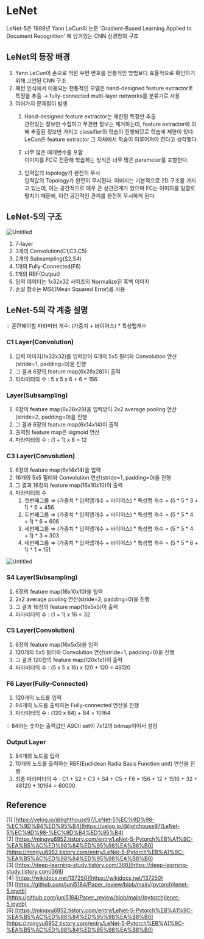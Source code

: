 # LeNet

LeNet-5은 1998년 Yann LeCun의 논문 'Gradient-Based Learning Applied to Document Recognition' 에 담겨있는 CNN 신경망의 구조

## LeNet의 등장 배경

1. Yann LeCun이 손으로 적힌 우편 번호를 전통적인 방법보다 효율적으로 확인하기 위해 고안된 CNN 구조
2. 패턴 인식에서 이용되는 전통적인 모델은 hand-designed feature extractor로 특징을 추출 → fully-connected multi-layer networks를 분류기로 사용
3. 여러가지 문제점이 발생
   1. Hand-designed feature extractor는 제한된 특징만 추출<br>
           관련있는 정보만 수집하고 무관한 정보는 제거하는데, feature extractor에 의해 추출된 정보만 가지고 classifier의 학습이 진행되므로 학습에 제한이 있다. LeCun은 feature extractor 그 자체에서 학습이 이루어져야 한다고 생각했다.

   2. 너무 많은 매개변수를 포함<br>
        이미지를 FC로 전환해 학습하는 방식은 너무 많은 parameter를 포함한다.

   3. 입력값의 topology가 완전히 무시<br>
        입력값의 Topology가 완전히 무시된다. 이미지는 기본적으로 2D 구조를 가지고 있는데, 이는 공간적으로 매우 큰 상관관계가 있으며 FC는 이미지를 일렬로 펼치기 때문에, 이런 공간적인 관계를 완전히 무시하게 된다.
        
## LeNet-5의 구조
![Untitled](https://github.com/pjs990301/23-24-AI-Vision-Study/blob/main/%ED%91%9C%EC%A7%80%EC%84%B1/1%EC%A3%BC%EC%B0%A8/figure/fig1.png?raw=true)

1. 7-layer
2. 3개의 Convolution(C1,C3,C5)
3. 2개의 Subsampling(S2,S4)
4. 1개의 Fully-Connected(F6)
5. 1개의 RBF(Output)
6. 입력 데이터는 1x32x32 사이즈의 Normalize된 흑백 이미지
7. 손실 함수는 MSE(Mean Squared Error)를 사용

## LeNet-5의 각 계층 설명

💡 훈련해야할 파라미터 개수: (가중치 + 바이어스) * 특성맵개수

### C1 Layer(Convolution)

1. 입력 이미지(1x32x32)를 입력받아 6개의 5x5 필터와 Convolution 연산(stride=1, padding=0)을 진행 
2. 그 결과 6장의 feature map(6x28x28)이 출력
3. 파라미터의 수 : 5 x 5 x 6 + 6 = 156

### Layer(Subsampling)

1. 6장의 feature map(6x28x28)을 입력받아 2x2 average pooling 연산(stride=2, padding=0)을 진행
2. 그 결과 6장의 feature map(6x14x14)이 출력
3. 출력된 feature map은 sigmoid 연산
4. 파라미터의 수 : (1 + 1) x 6 = 12

### C3 Layer(Convolution)

1. 6장의 feature map(6x14x14)을 입력
2. 16개의 5x5 필터와 Convolution 연산(stride=1, padding=0)을 진행
3. 그 결과 16장의 feature map(16x10x10)이 출력
4. 파라미터의 수
   1. 첫번째그룹 ⇒ (가중치 * 입력맵개수 + 바이어스) * 특성맵 개수 = (5 * 5 * 3 + 1) * 6 = 456
   2. 두번째그룹 ⇒ (가중치 * 입력맵개수 + 바이어스) * 특성맵 개수 = (5 * 5 * 4 + 1) * 6 = 606
   3. 세번째그룹 ⇒ (가중치 * 입력맵개수 + 바이어스) * 특성맵 개수 = (5 * 5 * 4 + 1) * 3 = 303
   4. 네번째그룹 ⇒ (가중치 * 입력맵개수 + 바이어스) * 특성맵 개수 = (5 * 5 * 6 + 1) * 1 = 151

![Untitled](https://github.com/pjs990301/23-24-AI-Vision-Study/blob/main/%ED%91%9C%EC%A7%80%EC%84%B1/1%EC%A3%BC%EC%B0%A8/figure/fig2.png?raw=true)

### S4 Layer(Subsampling)

1. 6장의 feature map(16x10x10)을 입력
2. 2x2 average pooling 연산(stride=2, padding=0)을 진행
3. 그 결과 16장의 feature map(16x5x5)이 출력
4. 파라미터의 수 : (1 + 1) x 16 = 32

### C5 Layer(Convolution)

1. 6장의 feature map(16x5x5)을 입력
2. 120개의 5x5 필터와 Convolution 연산(stride=1, padding=0)을 진행
3. 그 결과 120장의 feature map(120x1x1)이 출력
4. 파라미터의 수 : (5 x 5 x 16) x 120 + 120 = 48120

### F6 Layer(Fully-Connected)

1. 120개의 노드를 입력
2. 84개의 노드를 출력하는 Fully-connected 연산을 진행
3. 파라미터의 수 : (120 x 84) + 84 = 10164

<aside>
💡 84라는 숫자는 출력값인 ASCII set이 7x12의 bitmap이어서 설정
</aside>

### Output Layer

1. 84개의 노드를 입력
2. 10개의 노드를 출력하는 RBF(Euclidean Radia Basis Function unit) 연산을 진행
3. 최종 파라미터의 수 : C1 + S2 + C3 + S4 + C5 + F6 = 156 + 12 + 1516 + 32 + 48120 + 10164 = 60000

## Reference

[1] [https://velog.io/@lighthouse97/LeNet-5%EC%9D%98-%EC%9D%B4%ED%95%B4](https://velog.io/@lighthouse97/LeNet-5%EC%9D%98-%EC%9D%B4%ED%95%B4)    
[2] [https://mingyu6952.tistory.com/entry/LeNet-5-Pytorch%EB%A1%9C-%EA%B5%AC%ED%98%84%ED%95%98%EA%B8%B0](https://mingyu6952.tistory.com/entry/LeNet-5-Pytorch%EB%A1%9C-%EA%B5%AC%ED%98%84%ED%95%98%EA%B8%B0)    
[3] [https://deep-learning-study.tistory.com/368](https://deep-learning-study.tistory.com/368)    
[4] [https://wikidocs.net/137250](https://wikidocs.net/137250)    
[5] [https://github.com/juni5184/Paper_review/blob/main/(pytorch)lenet-5.ipynb](https://github.com/juni5184/Paper_review/blob/main/(pytorch)lenet-5.ipynb)    
[6] [https://mingyu6952.tistory.com/entry/LeNet-5-Pytorch%EB%A1%9C-%EA%B5%AC%ED%98%84%ED%95%98%EA%B8%B0](https://mingyu6952.tistory.com/entry/LeNet-5-Pytorch%EB%A1%9C-%EA%B5%AC%ED%98%84%ED%95%98%EA%B8%B0)
